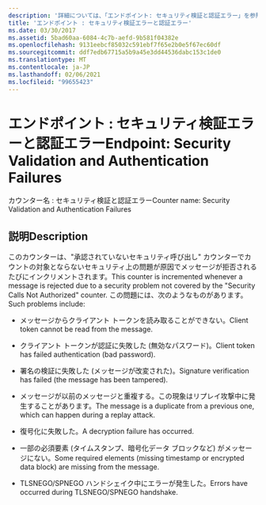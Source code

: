 ```yaml
---
description: '詳細については、「エンドポイント: セキュリティ検証と認証エラー」を参照してください。'
title: 'エンドポイント : セキュリティ検証エラーと認証エラー'
ms.date: 03/30/2017
ms.assetid: 5bad60aa-6084-4c7b-aefd-9b581f04382e
ms.openlocfilehash: 9131eebcf85032c591ebf7f65e2b0e5f67ec60df
ms.sourcegitcommit: ddf7edb67715a5b9a45e3dd44536dabc153c1de0
ms.translationtype: MT
ms.contentlocale: ja-JP
ms.lasthandoff: 02/06/2021
ms.locfileid: "99655423"
---
```

# <a name="endpoint-security-validation-and-authentication-failures"></a><span data-ttu-id="3eab2-103">エンドポイント : セキュリティ検証エラーと認証エラー</span><span class="sxs-lookup"><span data-stu-id="3eab2-103">Endpoint: Security Validation and Authentication Failures</span></span>

<span data-ttu-id="3eab2-104">カウンター名 : セキュリティ検証と認証エラー</span><span class="sxs-lookup"><span data-stu-id="3eab2-104">Counter name: Security Validation and Authentication Failures</span></span>  
  
## <a name="description"></a><span data-ttu-id="3eab2-105">説明</span><span class="sxs-lookup"><span data-stu-id="3eab2-105">Description</span></span>  

 <span data-ttu-id="3eab2-106">このカウンターは、"承認されていないセキュリティ呼び出し" カウンターでカウントの対象とならないセキュリティ上の問題が原因でメッセージが拒否されるたびにインクリメントされます。</span><span class="sxs-lookup"><span data-stu-id="3eab2-106">This counter is incremented whenever a message is rejected due to a security problem not covered by the "Security Calls Not Authorized" counter.</span></span> <span data-ttu-id="3eab2-107">この問題には、次のようなものがあります。</span><span class="sxs-lookup"><span data-stu-id="3eab2-107">Such problems include:</span></span>  
  
- <span data-ttu-id="3eab2-108">メッセージからクライアント トークンを読み取ることができない。</span><span class="sxs-lookup"><span data-stu-id="3eab2-108">Client token cannot be read from the message.</span></span>  
  
- <span data-ttu-id="3eab2-109">クライアント トークンが認証に失敗した (無効なパスワード)。</span><span class="sxs-lookup"><span data-stu-id="3eab2-109">Client token has failed authentication (bad password).</span></span>  
  
- <span data-ttu-id="3eab2-110">署名の検証に失敗した (メッセージが改変された)。</span><span class="sxs-lookup"><span data-stu-id="3eab2-110">Signature verification has failed (the message has been tampered).</span></span>  
  
- <span data-ttu-id="3eab2-111">メッセージが以前のメッセージと重複する。この現象はリプレイ攻撃中に発生することがあります。</span><span class="sxs-lookup"><span data-stu-id="3eab2-111">The message is a duplicate from a previous one, which can happen during a replay attack.</span></span>  
  
- <span data-ttu-id="3eab2-112">復号化に失敗した。</span><span class="sxs-lookup"><span data-stu-id="3eab2-112">A decryption failure has occurred.</span></span>  
  
- <span data-ttu-id="3eab2-113">一部の必須要素 (タイムスタンプ、暗号化データ ブロックなど) がメッセージにない。</span><span class="sxs-lookup"><span data-stu-id="3eab2-113">Some required elements (missing timestamp or encrypted data block) are missing from the message.</span></span>  
  
- <span data-ttu-id="3eab2-114">TLSNEGO/SPNEGO ハンドシェイク中にエラーが発生した。</span><span class="sxs-lookup"><span data-stu-id="3eab2-114">Errors have occurred during TLSNEGO/SPNEGO handshake.</span></span>
